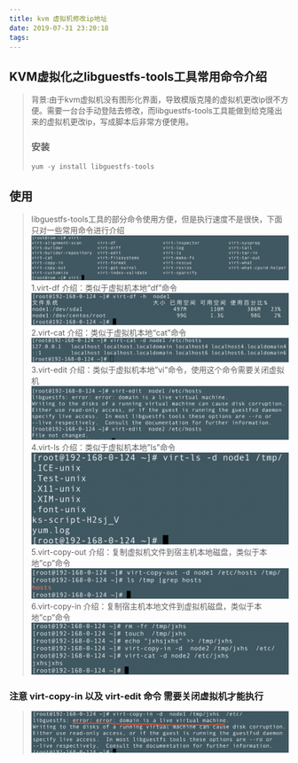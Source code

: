 ```yaml
---
title: kvm 虚拟机修改ip地址
date: 2019-07-31 23:20:18
tags:
---
```

## KVM虚拟化之libguestfs-tools工具常用命令介绍
> 背景:由于kvm虚拟机没有图形化界面，导致模版克隆的虚拟机更改ip很不方便。需要一台台手动登陆去修改，而libguestfs-tools工具能做到给克隆出来的虚拟机更改ip，写成脚本后非常方便使用。
> ### 安装
> ```
> yum -y install libguestfs-tools
> ``` 

## 使用
> libguestfs-tools工具的部分命令使用方便，但是执行速度不是很快，下面只对一些常用命令进行介绍
> ![libguestfs-tools工具命令](kvm-虚拟机修改ip地址/virt.png)
> 1.virt-df 
> 介绍：类似于虚拟机本地“df”命令
> ![virt-df](kvm-虚拟机修改ip地址/df.png)
> 2.virt-cat 
> 介绍：类似于虚拟机本地“cat”命令
> ![virt-cat](kvm-虚拟机修改ip地址/cat.png)
> 3.virt-edit 
> 介绍：类似于虚拟机本地”vi”命令，使用这个命令需要关闭虚拟机
> ![virt-edit](kvm-虚拟机修改ip地址/edit.png)
> 4.virt-ls 
> 介绍：类似于虚拟机本地”ls”命令
> ![virt-ls](kvm-虚拟机修改ip地址/ls.png)
> 5.virt-copy-out 
> 介绍：复制虚拟机文件到宿主机本地磁盘，类似于本地”cp”命令
> ![virt-copy-out](kvm-虚拟机修改ip地址/copy-out.png)
> 6.virt-copy-in 
> 介绍：复制宿主机本地文件到虚拟机磁盘，类似于本地”cp”命令
> ![virt-copy-in](kvm-虚拟机修改ip地址/copy-in.png)
### 注意 virt-copy-in 以及 virt-edit 命令 需要关闭虚拟机才能执行
> ![error](kvm-虚拟机修改ip地址/error.png)

